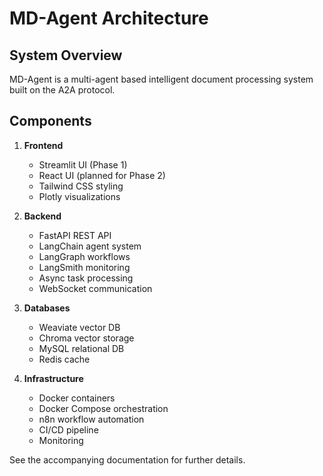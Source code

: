 # MD-Agent Architecture

## System Overview
MD-Agent is a multi-agent based intelligent document processing system built on the A2A protocol.

## Components
1. **Frontend**
   - Streamlit UI (Phase 1)
   - React UI (planned for Phase 2)
   - Tailwind CSS styling
   - Plotly visualizations

2. **Backend**
   - FastAPI REST API
   - LangChain agent system
   - LangGraph workflows
   - LangSmith monitoring
   - Async task processing
   - WebSocket communication

3. **Databases**
   - Weaviate vector DB
   - Chroma vector storage
   - MySQL relational DB
   - Redis cache

4. **Infrastructure**
   - Docker containers
   - Docker Compose orchestration
   - n8n workflow automation
   - CI/CD pipeline
   - Monitoring

See the accompanying documentation for further details.
